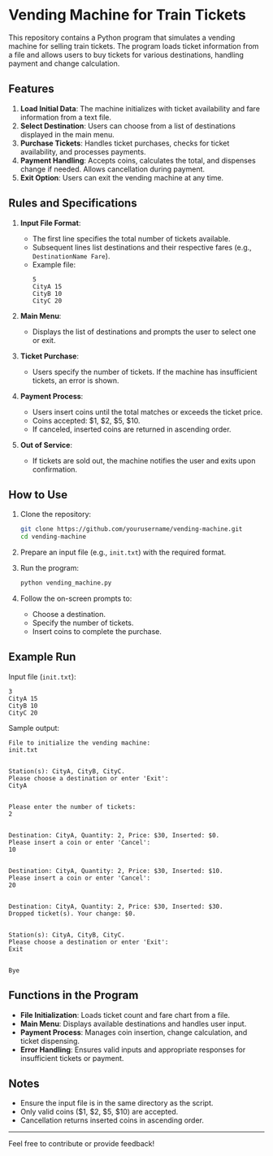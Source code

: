 # Vending Machine for Train Tickets

This repository contains a Python program that simulates a vending machine for selling train tickets. The program loads ticket information from a file and allows users to buy tickets for various destinations, handling payment and change calculation.

## Features

1. **Load Initial Data**: The machine initializes with ticket availability and fare information from a text file.
2. **Select Destination**: Users can choose from a list of destinations displayed in the main menu.
3. **Purchase Tickets**: Handles ticket purchases, checks for ticket availability, and processes payments.
4. **Payment Handling**: Accepts coins, calculates the total, and dispenses change if needed. Allows cancellation during payment.
5. **Exit Option**: Users can exit the vending machine at any time.

## Rules and Specifications

1. **Input File Format**:
   - The first line specifies the total number of tickets available.
   - Subsequent lines list destinations and their respective fares (e.g., `DestinationName Fare`).
   - Example file:
     ```
     5
     CityA 15
     CityB 10
     CityC 20
     ```

2. **Main Menu**:
   - Displays the list of destinations and prompts the user to select one or exit.

3. **Ticket Purchase**:
   - Users specify the number of tickets. If the machine has insufficient tickets, an error is shown.

4. **Payment Process**:
   - Users insert coins until the total matches or exceeds the ticket price.
   - Coins accepted: $1, $2, $5, $10.
   - If canceled, inserted coins are returned in ascending order.

5. **Out of Service**:
   - If tickets are sold out, the machine notifies the user and exits upon confirmation.

## How to Use

1. Clone the repository:
   ```bash
   git clone https://github.com/yourusername/vending-machine.git
   cd vending-machine
   ```

2. Prepare an input file (e.g., `init.txt`) with the required format.

3. Run the program:
   ```bash
   python vending_machine.py
   ```

4. Follow the on-screen prompts to:
   - Choose a destination.
   - Specify the number of tickets.
   - Insert coins to complete the purchase.

## Example Run

Input file (`init.txt`):
```
3
CityA 15
CityB 10
CityC 20
```

Sample output:
```
File to initialize the vending machine:
init.txt


Station(s): CityA, CityB, CityC.
Please choose a destination or enter 'Exit':
CityA


Please enter the number of tickets:
2


Destination: CityA, Quantity: 2, Price: $30, Inserted: $0.
Please insert a coin or enter 'Cancel':
10


Destination: CityA, Quantity: 2, Price: $30, Inserted: $10.
Please insert a coin or enter 'Cancel':
20


Destination: CityA, Quantity: 2, Price: $30, Inserted: $30.
Dropped ticket(s). Your change: $0.


Station(s): CityA, CityB, CityC.
Please choose a destination or enter 'Exit':
Exit


Bye
```

## Functions in the Program

- **File Initialization**: Loads ticket count and fare chart from a file.
- **Main Menu**: Displays available destinations and handles user input.
- **Payment Process**: Manages coin insertion, change calculation, and ticket dispensing.
- **Error Handling**: Ensures valid inputs and appropriate responses for insufficient tickets or payment.

## Notes

- Ensure the input file is in the same directory as the script.
- Only valid coins ($1, $2, $5, $10) are accepted.
- Cancellation returns inserted coins in ascending order.

---

Feel free to contribute or provide feedback!
